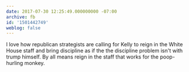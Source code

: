 ```yaml
---
date: 2017-07-30 12:25:49.000000000 -07:00
archive: fb
id: '1501442749'
weblog: false
---
```


I love how republican strategists are calling for Kelly to reign in the White House staff and bring discipline as if the the discipline problem isn't with trump himself. By all means reign in the staff that works for the poop-hurling monkey.
